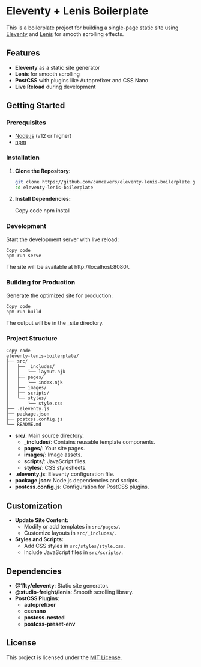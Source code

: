 # Eleventy + Lenis Boilerplate

This is a boilerplate project for building a single-page static site using [Eleventy](https://www.11ty.dev/) and [Lenis](https://github.com/studio-freight/lenis) for smooth scrolling effects.

## Features

- **Eleventy** as a static site generator
- **Lenis** for smooth scrolling
- **PostCSS** with plugins like Autoprefixer and CSS Nano
- **Live Reload** during development

## Getting Started

### Prerequisites

- [Node.js](https://nodejs.org/) (v12 or higher)
- [npm](https://www.npmjs.com/)

### Installation

1. **Clone the Repository:**

   ```bash
   git clone https://github.com/camcavers/eleventy-lenis-boilerplate.git
   cd eleventy-lenis-boilerplate

2. **Install Dependencies:**

    Copy code
    npm install

### Development
Start the development server with live reload:

    Copy code
    npm run serve

The site will be available at http://localhost:8080/.

### Building for Production
Generate the optimized site for production:

    Copy code
    npm run build

The output will be in the _site directory.

### Project Structure

    Copy code
    eleventy-lenis-boilerplate/
    ├── src/
    │   ├── _includes/
    │   │   └── layout.njk
    │   ├── pages/
    │   │   └── index.njk
    │   ├── images/
    │   ├── scripts/
    │   └── styles/
    │       └── style.css
    ├── .eleventy.js
    ├── package.json
    ├── postcss.config.js
    └── README.md

- **src/**: Main source directory.
  - **_includes/**: Contains reusable template components.
  - **pages/**: Your site pages.
  - **images/**: Image assets.
  - **scripts/**: JavaScript files.
  - **styles/**: CSS stylesheets.
- **.eleventy.js**: Eleventy configuration file.
- **package.json**: Node.js dependencies and scripts.
- **postcss.config.js**: Configuration for PostCSS plugins.

## Customization

- **Update Site Content:**
  - Modify or add templates in `src/pages/`.
  - Customize layouts in `src/_includes/`.
- **Styles and Scripts:**
  - Add CSS styles in `src/styles/style.css`.
  - Include JavaScript files in `src/scripts/`.

## Dependencies

- **@11ty/eleventy**: Static site generator.
- **@studio-freight/lenis**: Smooth scrolling library.
- **PostCSS Plugins**:
  - **autoprefixer**
  - **cssnano**
  - **postcss-nested**
  - **postcss-preset-env**

## License

This project is licensed under the [MIT License](LICENSE).
